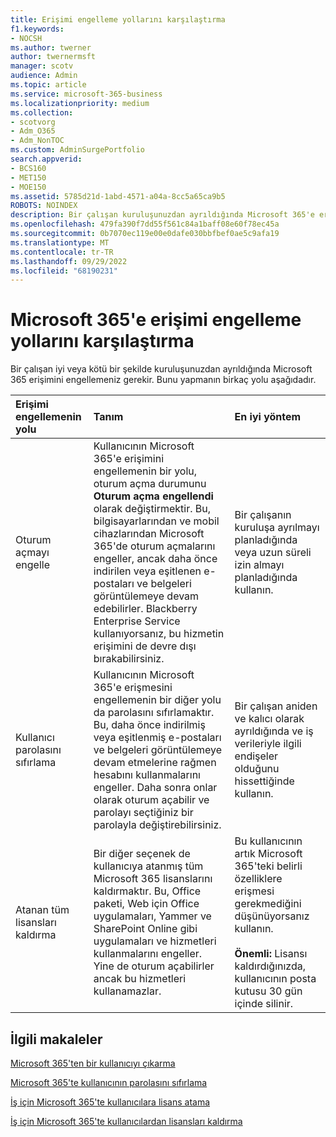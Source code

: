 ```yaml
---
title: Erişimi engelleme yollarını karşılaştırma
f1.keywords:
- NOCSH
ms.author: twerner
author: twernermsft
manager: scotv
audience: Admin
ms.topic: article
ms.service: microsoft-365-business
ms.localizationpriority: medium
ms.collection:
- scotvorg
- Adm_O365
- Adm_NonTOC
ms.custom: AdminSurgePortfolio
search.appverid:
- BCS160
- MET150
- MOE150
ms.assetid: 5785d21d-1abd-4571-a04a-8cc5a65ca9b5
ROBOTS: NOINDEX
description: Bir çalışan kuruluşunuzdan ayrıldığında Microsoft 365'e erişimi engellemeyi öğrenin.
ms.openlocfilehash: 479fa390f7dd55f561c84a1baff08e60f78ec45a
ms.sourcegitcommit: 0b7070ec119e00e0dafe030bbfbef0ae5c9afa19
ms.translationtype: MT
ms.contentlocale: tr-TR
ms.lasthandoff: 09/29/2022
ms.locfileid: "68190231"
---
```

# <a name="compare-ways-to-block-access-to-microsoft-365"></a>Microsoft 365'e erişimi engelleme yollarını karşılaştırma

Bir çalışan iyi veya kötü bir şekilde kuruluşunuzdan ayrıldığında Microsoft 365 erişimini engellemeniz gerekir. Bunu yapmanın birkaç yolu aşağıdadır.
  
|Erişimi engellemenin yolu|Tanım|En iyi yöntem|
|:-----|:-----|:-----|
|Oturum açmayı engelle  <br/> |Kullanıcının Microsoft 365'e erişimini engellemenin bir yolu, oturum açma durumunu **Oturum açma engellendi** olarak değiştirmektir. Bu, bilgisayarlarından ve mobil cihazlarından Microsoft 365'de oturum açmalarını engeller, ancak daha önce indirilen veya eşitlenen e-postaları ve belgeleri görüntülemeye devam edebilirler. Blackberry Enterprise Service kullanıyorsanız, bu hizmetin erişimini de devre dışı bırakabilirsiniz.  <br/> |Bir çalışanın kuruluşa ayrılmayı planladığında veya uzun süreli izin almayı planladığında kullanın.  <br/> |
|Kullanıcı parolasını sıfırlama  <br/> |Kullanıcının Microsoft 365'e erişmesini engellemenin bir diğer yolu da parolasını sıfırlamaktır. Bu, daha önce indirilmiş veya eşitlenmiş e-postaları ve belgeleri görüntülemeye devam etmelerine rağmen hesabını kullanmalarını engeller. Daha sonra onlar olarak oturum açabilir ve parolayı seçtiğiniz bir parolayla değiştirebilirsiniz.  <br/> |Bir çalışan aniden ve kalıcı olarak ayrıldığında ve iş verileriyle ilgili endişeler olduğunu hissettiğinde kullanın.  <br/> |
|Atanan tüm lisansları kaldırma  <br/> |Bir diğer seçenek de kullanıcıya atanmış tüm Microsoft 365 lisanslarını kaldırmaktır. Bu, Office paketi, Web için Office uygulamaları, Yammer ve SharePoint Online gibi uygulamaları ve hizmetleri kullanmalarını engeller. Yine de oturum açabilirler ancak bu hizmetleri kullanamazlar.  <br/> |Bu kullanıcının artık Microsoft 365'teki belirli özelliklere erişmesi gerekmediğini düşünüyorsanız kullanın.  <br/> <br> **Önemli:** Lisansı kaldırdığınızda, kullanıcının posta kutusu 30 gün içinde silinir.
   
## <a name="related-articles"></a>İlgili makaleler

[Microsoft 365'ten bir kullanıcıyı çıkarma](../add-users/remove-former-employee.md)
    
[Microsoft 365'te kullanıcının parolasını sıfırlama](../add-users/reset-passwords.md)
    
[İş için Microsoft 365'te kullanıcılara lisans atama](../manage/assign-licenses-to-users.md)
    
[İş için Microsoft 365'te kullanıcılardan lisansları kaldırma](../manage/remove-licenses-from-users.md)
    

